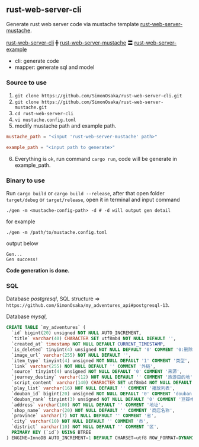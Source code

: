 ## rust-web-server-cli
Generate rust web server code via mustache template [rust-web-server-mustache](https://github.com/SimonOsaka/rust-web-server-mustache).

[rust-web-server-cli](https://github.com/SimonOsaka/rust-web-server-cli) ╋ [rust-web-server-mustache](https://github.com/SimonOsaka/rust-web-server-mustache) 〓 [rust-web-server-example](https://github.com/SimonOsaka/rust-web-server-example)

- cli: generate code
- mapper: generate sql and model

### Source to use

1. `git clone https://github.com/SimonOsaka/rust-web-server-cli.git`
2. `git clone https://github.com/SimonOsaka/rust-web-server-mustache.git`
3. `cd rust-web-server-cli`
4. `vi mustache.config.toml`
5. modify mustache path and example path.
```toml
mustache_path = "<input 'rust-web-server-mustache' path>"

example_path = "<input path to generate>"
```
6. Everything is `ok`, run command `cargo run`, code will be generate in example_path.

### Binary to use
Run `cargo build` or `cargo build --release`, after that open folder `target/debug` or `target/release`, open it in terminal and input command 
```shell
./gen -m <mustache-config-path> -d # -d will output gen detail
```
for example
```shell
./gen -m /path/to/mustache.config.toml
```
output below
```shell
Gen...
Gen success!
```
**Code generation is done.**

### SQL
Database *postgresql*, SQL structure => `https://github.com/SimonOsaka/my_adventures_api#postgresql-13`.

Database *mysql*, 
```sql
CREATE TABLE `my_adventures` (
  `id` bigint(20) unsigned NOT NULL AUTO_INCREMENT,
  `title` varchar(40) CHARACTER SET utf8mb4 NOT NULL DEFAULT '',
  `created_at` timestamp NOT NULL DEFAULT CURRENT_TIMESTAMP,
  `is_deleted` tinyint(4) unsigned NOT NULL DEFAULT '0' COMMENT '0:删除，1:正常',
  `image_url` varchar(255) NOT NULL DEFAULT '',
  `item_type` tinyint(4) unsigned NOT NULL DEFAULT '1' COMMENT '类型',
  `link` varchar(255) NOT NULL DEFAULT '' COMMENT '外链',
  `source` tinyint(4) unsigned NOT NULL DEFAULT '0' COMMENT '来源',
  `journey_destiny` varchar(12) NOT NULL DEFAULT '' COMMENT '旅游目的地',
  `script_content` varchar(140) CHARACTER SET utf8mb4 NOT NULL DEFAULT '' COMMENT '剧本内容',
  `play_list` varchar(16) NOT NULL DEFAULT '' COMMENT '播放列表',
  `douban_id` bigint(20) unsigned NOT NULL DEFAULT '0' COMMENT 'douban subject id',
  `douban_rank` tinyint(3) unsigned NOT NULL DEFAULT '0' COMMENT '豆瓣电影排名',
  `address` varchar(100) NOT NULL DEFAULT '' COMMENT '地址',
  `shop_name` varchar(20) NOT NULL DEFAULT '' COMMENT '商店名称',
  `province` varchar(7) NOT NULL DEFAULT '' COMMENT '省',
  `city` varchar(10) NOT NULL DEFAULT '' COMMENT '市',
  `district` varchar(10) NOT NULL DEFAULT '' COMMENT '区',
  PRIMARY KEY (`id`) USING BTREE
) ENGINE=InnoDB AUTO_INCREMENT=1 DEFAULT CHARSET=utf8 ROW_FORMAT=DYNAMIC;
```
